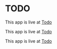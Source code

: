 # TODO

This app is live at [Todo](https://beckylist.herokuapp.com)

This app is live at [Todo](https://beckylist.herokuapp.com)

This app is live at [Todo](https://beckylist.herokuapp.com)
